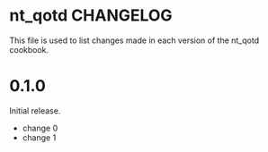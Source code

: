 # nt_qotd CHANGELOG

This file is used to list changes made in each version of the nt_qotd cookbook.

# 0.1.0

Initial release.

- change 0
- change 1

